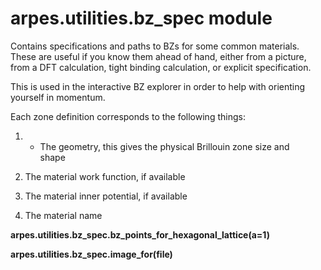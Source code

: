 # arpes.utilities.bz\_spec module

Contains specifications and paths to BZs for some common materials.
These are useful if you know them ahead of hand, either from a picture,
from a DFT calculation, tight binding calculation, or explicit
specification.

This is used in the interactive BZ explorer in order to help with
orienting yourself in momentum.

Each zone definition corresponds to the following things:

1.    - The geometry, this gives the physical Brillouin zone size and  
        shape

2.  The material work function, if available

3.  The material inner potential, if available

4.  The material name

**arpes.utilities.bz\_spec.bz\_points\_for\_hexagonal\_lattice(a=1)**

**arpes.utilities.bz\_spec.image\_for(file)**
